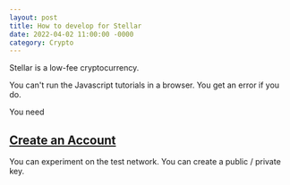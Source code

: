 ```yaml
---
layout: post
title: How to develop for Stellar
date: 2022-04-02 11:00:00 -0000
category: Crypto
---
```


Stellar is a low-fee cryptocurrency.

You can't run the Javascript tutorials in a browser.
You get an error if you do.

You need

## [Create an Account](https://developers.stellar.org/docs/tutorials/create-account/)

You can experiment on the test network.
You can create a public / private key.
